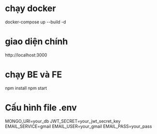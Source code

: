 # chạy docker
docker-compose up --build -d 

# giao diện chính
http://localhost:3000 

# chạy BE và FE
npm install
npm start

# Cấu hình file .env
MONGO_URI=your_db
JWT_SECRET=your_jwt_secret_key
EMAIL_SERVICE=gmail
EMAIL_USER=your_gmail
EMAIL_PASS=your_pass
